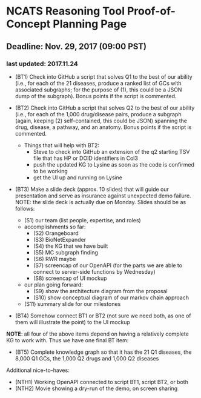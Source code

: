 # NCATS Reasoning Tool Proof-of-Concept Planning Page
## Deadline: Nov. 29, 2017 (09:00 PST)

### last updated:  2017.11.24


- (BT1) Check into GitHub a script that solves Q1 to the best of our ability
  (i.e., for each of the 21 diseases, produce a ranked list of GCs with
  associated subgraphs; for the purpose of (1), this could be a JSON dump of the
  subgraph).  Bonus points if the script is commented.

- (BT2) Check into GitHub a script that solves Q2 to the best of our ability
  (i.e., for each of the 1,000 drug/disease pairs, produce a subgraph (again,
  keeping (2) self-contained, this could be JSON) spanning the drug, disease, a
  pathway, and an anatomy.  Bonus points if the script is commented.

    - Things that will help with BT2:
      - Steve to check into GitHub an extension of the q2 starting TSV file that has HP or DOID identifiers in Col3
      - push the updated KG to Lysine as soon as the code is confirmed to be working
      - get the UI up and running on Lysine
      
- (BT3) Make a slide deck (approx. 10 slides) that will guide our presentation
  and serve as insurance against unexpected demo failure. NOTE: the slide deck
  is actually due on Monday. Slides should be as follows:
	- (S1) our team (list people, expertise, and roles)
	- accomplishments so far:
		- (S2) Orangeboard
		- (S3) BioNetExpander
		- (S4) the KG that we have built 
		- (S5) MC subgraph finding
		- (S6) RWR maybe
		- (S7) screencap of our OpenAPI (for the parts we are able to connect to
          server-side functions by Wednesday)
		- (S8) screencap of UI mockup
	- our plan going forward:
		- (S9) show the architecture diagram from the proposal
		- (S10) show conceptual diagram of our markov chain approach
	- (S11) summary slide for our milestones

- (BT4) Somehow connect BT1 or BT2 (not sure we need both, as one of them will
  illustrate the point) to the UI mockup

**NOTE**: all four of the above items depend on having a relatively complete
KG to work with.  Thus we have one final BT item:

- (BT5) Complete knowledge graph so that it has the 21 Q1 diseases, the 8,000 Q1
  GCs, the 1,000 Q2 drugs and 1,000 Q2 diseases

Additional nice-to-haves:

- (NTH1) Working OpenAPI connected to script BT1, script BT2, or both
- (NTH2) Movie showing a dry-run of the demo, on screen sharing

